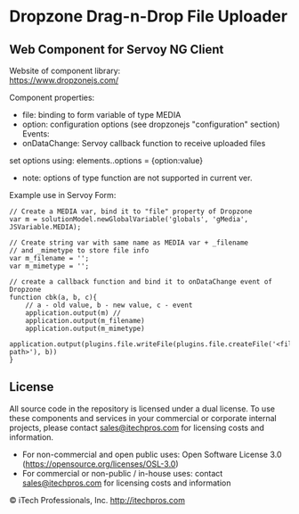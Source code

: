 # Dropzone Drag-n-Drop File Uploader
## Web Component for Servoy NG Client


Website of component library:  
https://www.dropzonejs.com/



Component properties:
- file: binding to form variable of type MEDIA
- option: configuration options (see dropzonejs "configuration" section)
Events:
- onDataChange: Servoy callback function to receive uploaded files


set options using:
elements.<uploader>.options = {option:value}
 - note: options of type function are not supported in current ver.


Example use in Servoy Form:
```
// Create a MEDIA var, bind it to "file" property of Dropzone
var m = solutionModel.newGlobalVariable('globals', 'gMedia', JSVariable.MEDIA);

// Create string var with same name as MEDIA var + _filename
// and _mimetype to store file info
var m_filename = '';
var m_mimetype = '';

// create a callback function and bind it to onDataChange event of Dropzone
function cbk(a, b, c){
    // a - old value, b - new value, c - event
    application.output(m) // 
    application.output(m_filename)
    application.output(m_mimetype)
    application.output(plugins.file.writeFile(plugins.file.createFile('<file path>'), b))
}

```




## License

All source code in the repository is licensed under a dual license.  To use these components and services in your commercial or corporate internal projects, please contact sales@itechpros.com for licensing costs and information.

 * For non-commercial and open public uses: Open Software License 3.0 (https://opensource.org/licenses/OSL-3.0)
 * For commercial or non-public / in-house uses: contact sales@itechpros.com for licensing costs and information

&copy; iTech Professionals, Inc. 
http://itechpros.com

